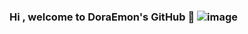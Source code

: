 ### Hi , welcome to DoraEmon's GitHub 👋  ![image](https://image.baidu.com/search/detail?ct=503316480&z=0&ipn=d&word=%E7%8C%AB%E6%89%93%E9%94%AE%E7%9B%98gif&step_word=&hs=0&pn=64&spn=0&di=24420&pi=0&rn=1&tn=baiduimagedetail&is=0%2C0&istype=2&ie=utf-8&oe=utf-8&in=&cl=2&lm=-1&st=-1&cs=4174318481%2C1076385773&os=3756997460%2C2985246065&simid=3319128219%2C3951500480&adpicid=0&lpn=0&ln=500&fr=&fmq=1596379645277_R&fm=result&ic=&s=undefined&hd=&latest=&copyright=&se=&sme=&tab=0&width=&height=&face=undefined&ist=&jit=&cg=&bdtype=0&oriquery=&objurl=http%3A%2F%2Fww4.sinaimg.cn%2Flarge%2F9150e4e5jw1fcfryt6ztqg205k041wey.gif&fromurl=ippr_z2C%24qAzdH3FAzdH3Fooo_z%26e3Buwktw5qtg2_z%26e3Bv54AzdH3Fktw5qtg2AzdH3F1jpwtsAzdH3Ft1AzdH3F8bd00c_z%26e3Bip4s&gsm=41&rpstart=0&rpnum=0&islist=&querylist=&force=undefined)

<!--
**lichuwen/lichuwen** is a ✨ _special_ ✨ repository because its `README.md` (this file) appears on your GitHub profile.

Here are some ideas to get you started:

- 🔭 I’m currently working on ...
- 🌱 I’m currently learning ...
- 👯 I’m looking to collaborate on ...
- 🤔 I’m looking for help with ...
- 💬 Ask me about ...
- 📫 How to reach me: ...
- 😄 Pronouns: ...
- ⚡ Fun fact: ...
-->
